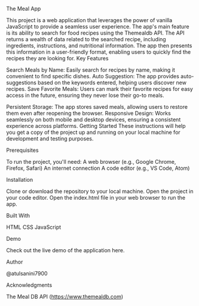 The Meal App

This project is a web application that leverages the power of vanilla JavaScript to provide a seamless user experience. The app's main feature is its ability to search for food recipes using the Themealdb API. The API returns a wealth of data related to the searched recipe, including ingredients, instructions, and nutritional information. The app then presents this information in a user-friendly format, enabling users to quickly find the recipes they are looking for.
Key Features

Search Meals by Name: Easily search for recipes by name, making it convenient to find specific dishes.
Auto Suggestion: The app provides auto-suggestions based on the keywords entered, helping users discover new recipes.
Save Favorite Meals: Users can mark their favorite recipes for easy access in the future, ensuring they never lose their go-to meals.

Persistent Storage: The app stores saved meals, allowing users to restore them even after reopening the browser.
Responsive Design: Works seamlessly on both mobile and desktop devices, ensuring a consistent experience across platforms.
Getting Started
These instructions will help you get a copy of the project up and running on your local machine for development and testing purposes.

Prerequisites

To run the project, you'll need:
A web browser (e.g., Google Chrome, Firefox, Safari)
An internet connection
A code editor (e.g., VS Code, Atom)

Installation

Clone or download the repository to your local machine.
Open the project in your code editor.
Open the index.html file in your web browser to run the app.

Built With

HTML
CSS
JavaScript

Demo

Check out the live demo of the application here.

Author

@atulsanini7900


Acknowledgments

The Meal DB API (https://www.themealdb.com)

